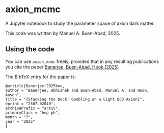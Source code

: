 # axion_mcmc
A Jupyter notebook to study the parameter space of axion dark matter.

This code was written by Manuel A. Buen-Abad, 2025.

Using the code
--------------

You can use `axion_mcmc` freely, provided that in any resulting publications you cite the paper [Banerjee, Buen-Abad, Hook (2025)](https://arxiv.org/abs/2504.yyyyy)

The BibTeX entry for the paper is:

    @article{Banerjee:2025kov,
    author = "Banerjee, Abhishek and Buen-Abad, Manuel A. and Hook, Anson",
    title = "{Stacking the Deck: Gambling on a Light QCD Axion}",
    eprint = "2507.02049",
    archivePrefix = "arXiv",
    primaryClass = "hep-ph",
    month = "7",
    year = "2025"
    }
